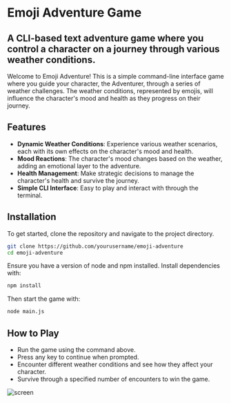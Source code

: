 # Emoji Adventure Game
## A CLI-based text adventure game where you control a character on a journey through various weather conditions.

Welcome to Emoji Adventure! This is a simple command-line interface game where you guide your character, the Adventurer, through a series of weather challenges. The weather conditions, represented by emojis, will influence the character's mood and health as they progress on their journey.
## Features
- **Dynamic Weather Conditions**: Experience various weather scenarios, each with its own effects on the character's mood and health.
- **Mood Reactions**: The character's mood changes based on the weather, adding an emotional layer to the adventure.
- **Health Management**: Make strategic decisions to manage the character's health and survive the journey.
- **Simple CLI Interface**: Easy to play and interact with through the terminal.
## Installation
To get started, clone the repository and navigate to the project directory.
```bash
git clone https://github.com/yourusername/emoji-adventure
cd emoji-adventure
```

Ensure you have a version of node and npm installed. Install dependencies with:
```bash
npm install
```

Then start the game with:
```bash
node main.js
```

## How to Play
- Run the game using the command above.
- Press any key to continue when prompted.
- Encounter different weather conditions and see how they affect your character.
- Survive through a specified number of encounters to win the game.

![screen](images)
